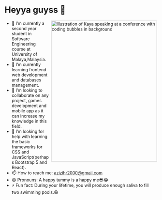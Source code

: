 # Heyya guyss 👋

<!--
**chairielazizi/chairielazizi** is a ✨ _special_ ✨ repository because its `README.md` (this file) appears on your GitHub profile.
  ![developer](https://t3.ftcdn.net/jpg/02/24/60/00/240_F_224600069_W7lxO3jE7CZ5s3izuhIoK5uSrDUz9x6W.jpg)
Here are some ideas to get you started:

- 🔭 I’m currently working on ...
- 🌱 I’m currently learning ...
- 👯 I’m looking to collaborate on ...
- 🤔 I’m looking for help with ...
- 💬 Ask me about ...
- 📫 How to reach me: ...
- 😄 Pronouns: ...
- ⚡ Fun fact: ...
-->

<img align="right" src="https://t3.ftcdn.net/jpg/02/24/60/00/240_F_224600069_W7lxO3jE7CZ5s3izuhIoK5uSrDUz9x6W.jpg" alt="Illustration of Kaya speaking at a conference with coding bubbles in background" width=350px height=465px/>

- 🔭 I’m currently a second year student in Software Engineering course at University of Malaya,Malaysia.
- 🌱 I’m currently learning frontend web development and databases management.
- 👯 I’m looking to collaborate on any project, games development and mobile app as it can increase my knowledge in this field.
- 🤔 I’m looking for help with learning the basic frameworks for CSS and JavaScript(perhaps Bootstrap 5 and React).
- 📫 How to reach me: azizihr2000@gmail.com
- 😄 Pronouns: A happy tummy is a happy me😎😂
- ⚡ Fun fact: During your lifetime, you will produce enough saliva to fill two swimming pools.😃
